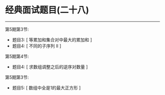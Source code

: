 # 经典面试题目(二十八)

---

第5期第3节:

- 题目3: [ 等累加和集合对中最大的累加和 ]
- 题目4: [ 不同的子序列 II ]

第5期第4节:
- 题目4: [ 求数组调整之后的逆序对数量 ]

第5期第3节:
- 题目5: [ 数组中全是1的最大正方形 ]
